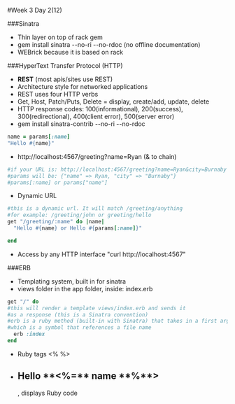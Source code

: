 #Week 3 Day 2(12)

###Sinatra
- Thin layer on top of rack gem
- gem install sinatra --no-ri --no-rdoc (no offline documentation)
- WEBrick because it is based on rack

###HyperText Transfer Protocol (HTTP)
- **REST** (most apis/sites use REST)
- Architecture style for networked applications
- REST uses four HTTP verbs
- Get, Host, Patch/Puts, Delete = display, create/add, update, delete
- HTTP response codes: 100(informational), 200(success), 300(redirectional),
400(client error), 500(server error)
- gem install sinatra-contrib --no-ri --no-rdoc
```ruby
name = params[:name]
"Hello #{name}"
```
- http://localhost:4567/greeting?name=Ryan (& to chain)
```ruby
#if your URL is: http://localhost:4567/greeting?name=Ryan&city=Burnaby
#params will be: {"name" => Ryan, "city" => "Burnaby"}
#params[:name] or params["name"]
```
- Dynamic URL
```ruby
#this is a dynamic url. It will match /greeting/anything
#for example: /greeting/john or greeting/hello
get "/greeting/:name" do |name|
  "Hello #{name} or Hello #{params[:name]}"

end
```
- Access by any HTTP interface "curl http://localhost:4567"

###ERB
- Templating system, built in for sinatra
- views folder in the app folder, inside: index.erb
```ruby
get "/" do
#this will render a template views/index.erb and sends it
#as a response (this is a Sinatra convention)
#erb is a ruby method (built-in with Sinatra) that takes in a first arguement
#which is a symbol that references a file name
  erb :index
end
```
- Ruby tags <% %>
- <h2>Hello **<%=** name **%**></h2>, displays Ruby code
